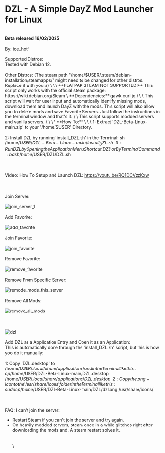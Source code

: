 # DZL - A Simple DayZ Mod Launcher for Linux
\
 **Beta released 16/02/2025**
\
\
By: ice_hotf
\
\
Supported Distros:
\
Tested with Debian 12. 
\
\
Other Distros:
(The steam path "/home/$USER/.steam/debian-installation/steamapps/" might need to be changed for other distros. Replace it with yours) 
\
\
\
**FLATPAK STEAM NOT SUPPORTED!**
This script only works with the official steam package: https://wiki.debian.org/Steam
\
**Dependencies:**
gawk
curl
jq
\
\
\
This script will wait for user input and automatically identify missing mods, download them and launch DayZ with the mods. 
This script will also allow you to delete mods and save Favorite Servers.
Just follow the instructions in the terminal window and that's it.
\
\
This script supports modded servers and vanilla servers.
\
\
\
\
**How To:**
\
\
\
1: Extract 'DZL-Beta-Linux-main.zip' to your '/home/$USER' Directory.
\
\
2: Install DZL by running 'install_DZL.sh' in the Terminal:
sh /home/$USER/DZL-Beta-Linux-main/install_DZL.sh
\
\
3: Run DZL by Opening the Application Menu Shortcut 'DZL' or By Terminal Command: bash /home/$USER/DZL/DZL.sh
\
\
\
\
Video: How To Setup and Launch DZL:
https://youtu.be/RQ1DCVzzKxw
\
\
\
\
Join Server:
\
\
![join_server_1](https://github.com/user-attachments/assets/6ec5261a-aed7-4f57-ad87-721ffee2bd58)
\
\
Add Favorite:
\
\
![add_favorite](https://github.com/user-attachments/assets/bda435ef-ce73-4eac-9d0e-c721d347d628)
\
\
Join Favorite:
\
\
![join_favorite](https://github.com/user-attachments/assets/419abb14-c5ad-4e40-92d9-0454825296f9)
\
\
Remove Favorite:
\
\
![remove_favorite](https://github.com/user-attachments/assets/30ff3c24-fd89-4919-a65e-d58349de3783)
\
\
Remove From Specific Server:
\
\
![remode_mods_this_server](https://github.com/user-attachments/assets/46a232fd-ed2b-4123-9df6-413d5135fd88)
\
\
Remove All Mods:
\
\
![remove_all_mods](https://github.com/user-attachments/assets/54d2fa7f-20fa-495e-9d99-3ac86cbec6f2)
\
\
\
\
![dzl](https://github.com/user-attachments/assets/24a04856-76ee-494d-a0a3-9f7116fb1f3e)
\
\
Add DZL as a Application Entry and Open it as an Application: 
\
This is automatically done through the 'install_DZL.sh' script, but this is how yoo do it manually:
\
\
1: Copy 'DZL.desktop' to /home/$USER/.local/share/applications/ and in the Terminal like this:
cp /home/$USER/DZL-Beta-Linux-main/DZL.desktop /home/$USER/.local/share/applications/DZL.desktop
\
\
2: Copy the .png-icon to the '/usr/share/icons' folder in the Terminal like this:
sudo cp /home/$USER/DZL-Beta-Linux-main/DZL/dzl.png /usr/share/icons/
\
\
\
\
FAQ:
I can't join the server:
- Restart Steam if you can't join the server and try again. 
- On heavily modded servers, steam once in a while glitches right after downloading the mods and. A steam restart solves it.
\
\
\
\
